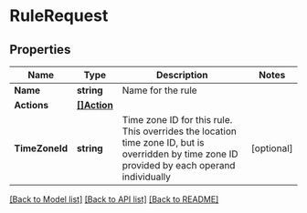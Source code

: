 # RuleRequest

## Properties

Name | Type | Description | Notes
------------ | ------------- | ------------- | -------------
**Name** | **string** | Name for the rule | 
**Actions** | [**[]Action**](Action.md) |  | 
**TimeZoneId** | **string** | Time zone ID for this rule. This overrides the location time zone ID, but is overridden by time zone ID provided by each operand individually | [optional] 

[[Back to Model list]](../README.md#documentation-for-models) [[Back to API list]](../README.md#documentation-for-api-endpoints) [[Back to README]](../README.md)


